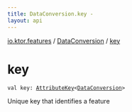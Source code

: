 ```yaml
---
title: DataConversion.key - 
layout: api
---
```


<div class='api-docs-breadcrumbs'><a href="../index.html">io.ktor.features</a> / <a href="index.html">DataConversion</a> / <a href="./key.html">key</a></div>

# key

<div class="signature"><code><span class="keyword">val </span><span class="identifier">key</span><span class="symbol">: </span><a href="../../io.ktor.util/-attribute-key/index.html"><span class="identifier">AttributeKey</span></a><span class="symbol">&lt;</span><a href="index.html"><span class="identifier">DataConversion</span></a><span class="symbol">&gt;</span></code></div>

Unique key that identifies a feature

